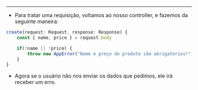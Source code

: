 ___
- Para tratar uma requisição, voltamos ao nosso controller, e fazemos da seguinte maneira:
```ts
create(request: Request, response: Response) {
	const { name, price } = request.body

	if(!name || !price) {
		throw new AppError("Nome e preço do produto são obrigatórios!")
	}
}
```
- Agora se o usuário não nos enviar os dados que pedimos, ele irá receber um erro.